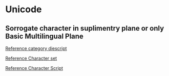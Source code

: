 # Unicode

## Sorrogate character in suplimentry plane or only Basic Multilingual Plane

[Reference category diescript](https://www.compart.com/en/unicode/category)

[Reference Character set](https://unicode.org/Public/UNIDATA/UnicodeData.txt)

[Reference Character Script](https://unicode.org/Public/UNIDATA/Scripts.txt)